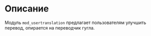# Описание
Модуль `mod_usertranslation` предлагает пользователям улучшить перевод, опирается на переводчик гугла.

